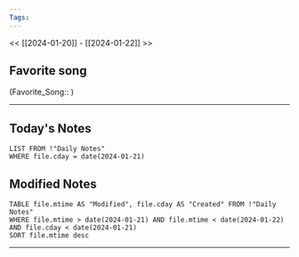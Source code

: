 ```yaml
---
Tags:
---
```

<< [[2024-01-20]] - [[2024-01-22]] >>
## Favorite song
(Favorite_Song:: )

___
## Today's Notes
```dataview
LIST FROM !"Daily Notes"
WHERE file.cday = date(2024-01-21)
```
## Modified Notes
```dataview
TABLE file.mtime AS "Modified", file.cday AS "Created" FROM !"Daily Notes" 
WHERE file.mtime > date(2024-01-21) AND file.mtime < date(2024-01-22) AND file.cday < date(2024-01-21)
SORT file.mtime desc
```
___
